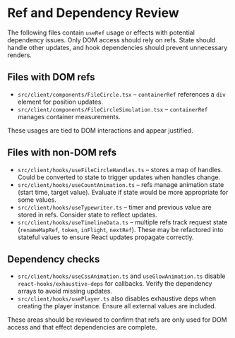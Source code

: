 # Ref and Dependency Review

The following files contain `useRef` usage or effects with potential dependency issues. Only DOM access should rely on refs. State should handle other updates, and hook dependencies should prevent unnecessary renders.

## Files with DOM refs
- `src/client/components/FileCircle.tsx` – `containerRef` references a `div` element for position updates.
- `src/client/components/FileCircleSimulation.tsx` – `containerRef` manages container measurements.

These usages are tied to DOM interactions and appear justified.

## Files with non-DOM refs
- `src/client/hooks/useFileCircleHandles.ts` – stores a map of handles. Could be converted to state to trigger updates when handles change.
- `src/client/hooks/useCountAnimation.ts` – refs manage animation state (start time, target value). Evaluate if state would be more appropriate for some values.
- `src/client/hooks/useTypewriter.ts` – timer and previous value are stored in refs. Consider state to reflect updates.
- `src/client/hooks/useTimelineData.ts` – multiple refs track request state (`renameMapRef`, `token`, `inFlight`, `nextRef`). These may be refactored into stateful values to ensure React updates propagate correctly.

## Dependency checks
- `src/client/hooks/useCssAnimation.ts` and `useGlowAnimation.ts` disable `react-hooks/exhaustive-deps` for callbacks. Verify the dependency arrays to avoid missing updates.
- `src/client/hooks/usePlayer.ts` also disables exhaustive deps when creating the player instance. Ensure all external values are included.

These areas should be reviewed to confirm that refs are only used for DOM access and that effect dependencies are complete.
